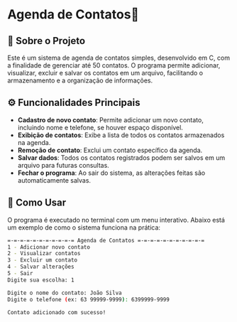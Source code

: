 # Agenda de Contatos📒

## 📌 Sobre o Projeto
Este é um sistema de agenda de contatos simples, desenvolvido em C, com a finalidade de gerenciar até 50 contatos. O programa permite adicionar, visualizar, excluir e salvar os contatos em um arquivo, facilitando o armazenamento e a organização de informações.

## ⚙ Funcionalidades Principais
- **Cadastro de novo contato**: Permite adicionar um novo contato, incluindo nome e telefone, se houver espaço disponível.
- **Exibição de contatos**: Exibe a lista de todos os contatos armazenados na agenda.
- **Remoção de contato**: Exclui um contato específico da agenda.
- **Salvar dados**: Todos os contatos registrados podem ser salvos em um arquivo para futuras consultas.
- **Fechar o programa**: Ao sair do sistema, as alterações feitas são automaticamente salvas.

## 🚀 Como Usar
O programa é executado no terminal com um menu interativo. Abaixo está um exemplo de como o sistema funciona na prática:

```bash
=-=-=-=-=-=-=-=-=-=-= Agenda de Contatos =-=-=-=-=-=-=-=-=-=-=
1 - Adicionar novo contato
2 - Visualizar contatos
3 - Excluir um contato
4 - Salvar alterações
5 - Sair
Digite sua escolha: 1

Digite o nome do contato: João Silva
Digite o telefone (ex: 63 99999-9999): 6399999-9999

Contato adicionado com sucesso!
